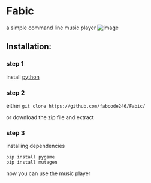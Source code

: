 # Fabic
a simple command line music player
![image](https://user-images.githubusercontent.com/69343709/147870944-0fa74494-da3f-4165-9e18-121fc79703ce.png)

## Installation:
### step 1
install [python](https://python.org/downloads)
### step 2
either `git clone https://github.com/fabcode246/Fabic/`

or download the zip file and extract
### step 3
installing dependencies
```
pip install pygame
pip install mutagen
```
now you can use the music player
